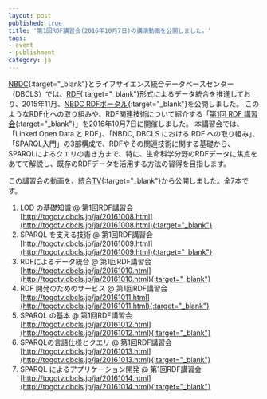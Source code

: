 ```yaml
---
layout: post
published: true
title: '第1回RDF講習会(2016年10月7日)の講演動画を公開しました。'
tags:
- event
- publishment
category: ja
---
```

[NBDC](http://biosciencedbc.jp/){:target="_blank"}とライフサイエンス統合データベースセンター（DBCLS）では、[RDF](https://ja.wikipedia.org/wiki/Resource_Description_Framework){:target="_blank"}形式によるデータ統合を推進しており、2015年11月、[NBDC RDFポータル](https://integbio.jp/rdf/){:target="_blank"}を公開しました。
このようなRDF化への取り組みや、RDF関連技術について紹介する「[第1回 RDF 講習会](http://wiki.lifesciencedb.jp/mw/RDF-Tutorial1){:target="_blank"}」を2016年10月7日に開催しました。
本講習会では、「Linked Open Data と RDF」、「NBDC, DBCLS における RDF への取り組み」、「SPARQL入門」の3部構成で、RDFやその関連技術に関する基礎から、SPARQLによるクエリの書き方まで、特に、生命科学分野のRDFデータに焦点をあてて解説し、既存のRDFデータを活用する方法の習得を目指します。
 
この講習会の動画を、[統合TV](http://togotv.dbcls.jp/ja/){:target="_blank"}から公開しました。全7本です。

1. LOD の基礎知識 @ 第1回RDF講習会 [http://togotv.dbcls.jp/ja/20161008.html](http://togotv.dbcls.jp/ja/20161008.html){:target="_blank"}
1. SPARQL を支える技術 @ 第1回RDF講習会 [http://togotv.dbcls.jp/ja/20161009.html](http://togotv.dbcls.jp/ja/20161009.html){:target="_blank"}
1. RDFによるデータ統合 @ 第1回RDF講習会 [http://togotv.dbcls.jp/ja/20161010.html](http://togotv.dbcls.jp/ja/20161010.html){:target="_blank"}
1. RDF 開発のためのサービス @ 第1回RDF講習会 [http://togotv.dbcls.jp/ja/20161011.html](http://togotv.dbcls.jp/ja/20161011.html){:target="_blank"}
1. SPARQL の基本 @ 第1回RDF講習会 [http://togotv.dbcls.jp/ja/20161012.html](http://togotv.dbcls.jp/ja/20161012.html){:target="_blank"}
1. SPARQLの言語仕様とクエリ @ 第1回RDF講習会 [http://togotv.dbcls.jp/ja/20161013.html](http://togotv.dbcls.jp/ja/20161013.html){:target="_blank"}
1. SPARQL によるアプリケーション開発 @ 第1回RDF講習会 [http://togotv.dbcls.jp/ja/20161014.html](http://togotv.dbcls.jp/ja/20161014.html){:target="_blank"}